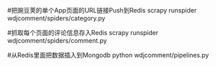 #把豌豆荚的单个App页面的URL链接Push到Redis 
scrapy runspider wdjcomment/spiders/category.py

#抓取每个页面的评论信息存入Redis 
scrapy runspider wdjcomment/spiders/comment.py

#从Redis里面把数据插入到Mongodb 
python wdjcomment/pipelines.py
